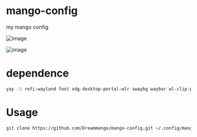 # mango-config
my mango config

![image](https://github.com/user-attachments/assets/7b0f9d38-f919-43a5-ba1d-7bb21a07eea8)

![image](https://github.com/user-attachments/assets/39238f7f-9e0b-4c9e-981e-0eddd5cb0d0b)


# dependence
```bash
yay -S rofi-wayland foot xdg-desktop-portal-wlr swaybg waybar wl-clip-persist cliphist wl-clipboard wlsunset xfce-polkit swaync pamixer lavalauncher-mao-git wlr-dpms sway-audio-idle-inhibit-git swayidle dimland-git brightnessctl swayosd wlr-randr grim slurp satty swaylock-effects-git wlogout
```

# Usage
```bash
git clone https://github.com/Dreammango/mango-config.git ~/.config/mango
```
